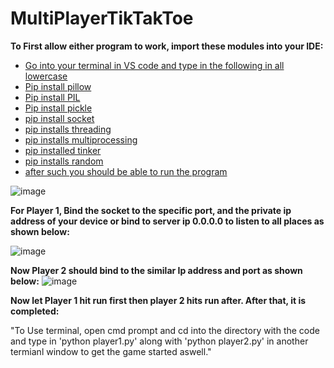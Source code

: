 # MultiPlayerTikTakToe
**To First allow either program to work, import these modules into your IDE:**
- 	<ins>Go into your terminal in VS code and type in the following in all lowercase</ins>
- 	<ins>Pip install pillow</ins>
- 	<ins>Pip install PIL</ins>
- 	<ins>Pip install pickle</ins>
-  <ins>pip install socket</ins>
-  <ins>pip installs threading</ins>
-  <ins>pip installs multiprocessing</ins>
-  <ins>pip installed tinker</ins>
-  <ins>pip installs random</ins>
-  <ins>after such you should be able to run the program</ins>

![image](https://github.com/user-attachments/assets/6a5f9241-54fe-4d45-a8f7-cb2d6accf00a)

**For Player 1, Bind the socket to the specific port, and the private ip address of your device or bind to server ip 0.0.0.0 to listen to all places as shown below:**

![image](https://github.com/user-attachments/assets/d642a0ed-1c5c-46ce-81f9-fedb9150a5a0)


**Now Player 2 should bind to the similar Ip address and port as shown below:**
![image](https://github.com/user-attachments/assets/e67a0ae3-f4de-4f7b-bde5-ef04685efad9)

**Now let Player 1 hit run first then player 2 hits run after. After that, it is completed:**

"To Use terminal, open cmd prompt and cd into the directory with the code and type in 'python player1.py' along with 'python player2.py' in another termianl window to get the game started aswell."

